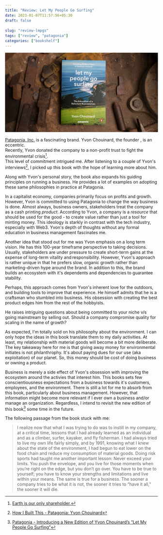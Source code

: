 ```yaml
---
title: "Review: Let My People Go Surfing"
date: 2023-01-07T11:57:56+05:30
draft: false

slug: "review-lmpgs" 
tags: ["review", "patagonia"]
categories: ["bookshelf"]
---
```


![Cover: Winter swell at Rincon Point, 1973. Photo: Steve Bissell. Book photo: Tim Davis ](cover.webp 'Cover: Winter swell at Rincon Point, 1973. Photo: Steve Bissell. Book photo: Tim Davis')

[Patagonia, Inc.](https://en.wikipedia.org/wiki/Patagonia,_Inc.) is a fascinating brand. Yvon Chouinard, the founder , is an eccentric.  
Recently, Yvon donated the company to a non-profit trust to fight the environmental crisis[^1].  
This level of commitment intrigued me. After listening to a couple of Yvon's interviews[^2], I picked up this book with the hope of learning more about him.

Along with Yvon's personal story, the book also expands his guiding principles on running a business.
He provides a lot of examples on adopting these same philosophies in practice at Patagonia.

In a capitalist economy, companies primarily focus on profits and growth.
However, Yvon is committed to using Patagonia to change the way business is done.
Almost always, business owners, stakeholders treat the company as a cash printing *product*.
According to Yvon, a company is a *resource* that should be used for the good - to create value rather than just a tool for minting money. 
This ideology is starkly in contrast with the tech industry, especially with Web3.
Yvon's depth of thoughts without any formal education in business management fascinates me.

Another idea that stood out for me was Yvon emphasis on a long term vision.
He has this 100-year timeframe perspective to taking decisions.
Usually, stakeholders are under pressure to create short-term gains at the expense of long-term vitality and responsibility.
However, Yvon's approach is rather unique in that he prefers slow, organic growth rather than marketing-driven hype around the brand.
In addition to this, the brand builds an ecosystem with it's dependents and dependencies to guarantee stability.

Perhaps, this approach comes from Yvon's inherent love for the outdoors, and building tools to improve that experience.
He himself admits that he is a craftsman who stumbled into business. 
His obsession with creating the best product edges him from the rest of the hobbyists.

He raises intriguing questions about being committed to your niche v/s going mainstream by selling out.
Should a company compromise quality for scaling in the name of growth? 

As expected, I'm totally sold on his philosophy about the environment.
I can only hope the ideas in this book translate them to my daily activities.
At least, my relationship with material goods will become a bit more deliberate.
The key takeaway here for me is that giving away money for environmental initiates is not philanthrophy. 
It's about paying dues for our use (aka exploitation) of our planet. So, this money should be cost of doing business or owning a product.

Business is merely a side effect of Yvon's obsession with improving the ecosystem around the activies that interest him.
This books sets few conscientiousness expectations from a business towards it's customers, employees, and the environment.
There is still a lot for me to absorb from this book, particularly about business management. 
However, that information might become more relevant if I ever own a business and/or manage an organization.
Regardless, I intend to revisit the new edition of this book[^3] some time in the future.

The following passage from the book stuck with me:
> I realize now that what I was trying to do was to instill in my company, at a critical time, lessons that I had already learned as an individual and as a climber, surfer, kayaker, and fly fisherman. I had always tried to live my own life fairly simply, and by 1991, knowing what I knew about the state of the environment, I had begun to eat lower on the food chain and reduce my consumption of material goods. Doing risk sports had taught me another important lesson: Never exceed your limits. You push the envelope, and you live for those moments when you’re right on the edge, but you don’t go over. You have to be true to yourself; you have to know your strengths and limitations and live within your means. The same is true for a business. The sooner a company tries to be what it is not, the sooner it tries to “have it all,” the sooner it will die.


[^1]: [Earth is our only shareholder.](https://www.patagonia.com/ownership/)
[^2]: [How I Built This - Patagonia: Yvon Chouinard](https://www.npr.org/2017/07/13/504852483/patagonia-yvon-chouinard)
[^3]: [Patagonia - Introducing a New Edition of Yvon Chouinard’s “Let My People Go Surfing”](https://www.patagonia.com/stories/let-my-people-go-surfing/story-30910.html)
